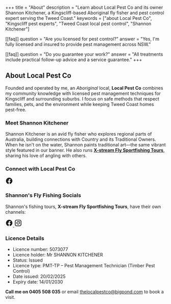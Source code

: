 +++
title = "About"
description = "Learn about Local Pest Co and its owner Shannon Kitchener, a Kingscliff-based Aboriginal fly fisher and pest control expert serving the Tweed Coast."
keywords = ["about Local Pest Co", "Kingscliff pest experts", "Tweed Coast local pest control", "Shannon Kitchener"]

[[faq]]
question = "Are you licensed for pest control?"
answer = "Yes, I'm fully licensed and insured to provide pest management across NSW."

[[faq]]
question = "Do you guarantee your work?"
answer = "All treatments include practical follow-up advice and a service guarantee."
+++

## About Local Pest Co

Founded and operated by me, an *Aboriginal* local, **Local Pest Co** combines my community knowledge with licensed pest management techniques for Kingscliff and surrounding suburbs. I focus on safe methods that respect families, pets, and the environment while keeping Tweed Coast homes pest-free.

### Meet Shannon Kitchener

Shannon Kitchener is an avid fly fisher who explores regional parts of Australia, building connections with Country and its Traditional Owners. When he isn't on the water, Shannon paints traditional art—the same vibrant style featured in our banner. He also runs **[X-stream Fly Sportfishing Tours](https://www.facebook.com/xstreamfly/)**, sharing his love of angling with others.

### Connect with Local Pest Co

<div class="social-links">
  <a href="https://www.facebook.com/Localpestco/" aria-label="Local Pest Co on Facebook">
    <svg width="24" height="24" viewBox="0 0 24 24" fill="currentColor" aria-hidden="true"><path d="M22 12.07C22 6.46 17.52 2 12 2S2 6.46 2 12.07C2 17.1 5.66 21.23 10.44 22v-7.03H7.9v-2.9h2.54V9.84c0-2.5 1.49-3.89 3.77-3.89 1.09 0 2.23.2 2.23.2v2.46h-1.25c-1.23 0-1.62.77-1.62 1.56v1.87h2.77l-.44 2.9h-2.33V22C18.34 21.23 22 17.1 22 12.07z"/></svg>
  </a>
</div>

### Shannon's Fly Fishing Socials

Shannon's fishing tours, **X-stream Fly Sportfishing Tours**, have their own channels:

<div class="social-links">
  <a href="https://www.facebook.com/xstreamfly/" aria-label="X-stream Fly Sportfishing Tours on Facebook">
    <svg width="24" height="24" viewBox="0 0 24 24" fill="currentColor" aria-hidden="true"><path d="M22 12.07C22 6.46 17.52 2 12 2S2 6.46 2 12.07C2 17.1 5.66 21.23 10.44 22v-7.03H7.9v-2.9h2.54V9.84c0-2.5 1.49-3.89 3.77-3.89 1.09 0 2.23.2 2.23.2v2.46h-1.25c-1.23 0-1.62.77-1.62 1.56v1.87h2.77l-.44 2.9h-2.33V22C18.34 21.23 22 17.1 22 12.07z"/></svg>
  </a>
  <a href="https://www.instagram.com/xstream_fly/" aria-label="X-stream Fly Sportfishing Tours on Instagram">
    <svg width="24" height="24" viewBox="0 0 24 24" fill="currentColor" aria-hidden="true"><path d="M7 2C4.24 2 2 4.24 2 7v10c0 2.76 2.24 5 5 5h10c2.76 0 5-2.24 5-5V7c0-2.76-2.24-5-5-5H7zm10 2a3 3 0 013 3v10a3 3 0 01-3 3H7a3 3 0 01-3-3V7a3 3 0 013-3h10zm-5 3a5 5 0 100 10 5 5 0 000-10zm0 2a3 3 0 110 6 3 3 0 010-6zm4.5-2.75a1.25 1.25 0 100 2.5 1.25 1.25 0 000-2.5z"/></svg>
  </a>
</div>

### Licence Details

- Licence number: 5073077
- Licence holder: Mr SHANNON KITCHENER
- Status: Issued
- Licence type: PMT-TP – Pest Management Technician (Timber Pest Control)
- Date issued: 20/02/2025
- Expiry date: 14/01/2030

**Call me on 0405 508 035** or email [thelocalpestco@bigpond.com](mailto:thelocalpestco@bigpond.com) to book a visit.
